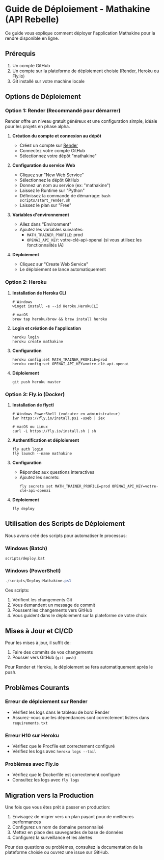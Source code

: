 # Guide de Déploiement - Mathakine (API Rebelle)

Ce guide vous explique comment déployer l'application Mathakine pour la rendre disponible en ligne.

## Prérequis

1. Un compte GitHub
2. Un compte sur la plateforme de déploiement choisie (Render, Heroku ou Fly.io)
3. Git installé sur votre machine locale

## Options de Déploiement

### Option 1: Render (Recommandé pour démarrer)

Render offre un niveau gratuit généreux et une configuration simple, idéale pour les projets en phase alpha.

1. **Création du compte et connexion au dépôt**
   - Créez un compte sur [Render](https://render.com)
   - Connectez votre compte GitHub
   - Sélectionnez votre dépôt "mathakine"

2. **Configuration du service Web**
   - Cliquez sur "New Web Service"
   - Sélectionnez le dépôt GitHub
   - Donnez un nom au service (ex: "mathakine")
   - Laissez le Runtime sur "Python"
   - Définissez la commande de démarrage: `bash scripts/start_render.sh`
   - Laissez le plan sur "Free"

3. **Variables d'environnement**
   - Allez dans "Environment"
   - Ajoutez les variables suivantes:
     - `MATH_TRAINER_PROFILE`: prod
     - `OPENAI_API_KEY`: votre-clé-api-openai (si vous utilisez les fonctionnalités IA)

4. **Déploiement**
   - Cliquez sur "Create Web Service"
   - Le déploiement se lance automatiquement

### Option 2: Heroku

1. **Installation de Heroku CLI**
   ```
   # Windows
   winget install -e --id Heroku.HerokuCLI
   
   # macOS
   brew tap heroku/brew && brew install heroku
   ```

2. **Login et création de l'application**
   ```
   heroku login
   heroku create mathakine
   ```

3. **Configuration**
   ```
   heroku config:set MATH_TRAINER_PROFILE=prod
   heroku config:set OPENAI_API_KEY=votre-clé-api-openai
   ```

4. **Déploiement**
   ```
   git push heroku master
   ```

### Option 3: Fly.io (Docker)

1. **Installation de flyctl**
   ```
   # Windows PowerShell (exécuter en administrateur)
   iwr https://fly.io/install.ps1 -useb | iex
   
   # macOS ou Linux
   curl -L https://fly.io/install.sh | sh
   ```

2. **Authentification et déploiement**
   ```
   fly auth login
   fly launch --name mathakine
   ```

3. **Configuration**
   - Répondez aux questions interactives 
   - Ajoutez les secrets:
     ```
     fly secrets set MATH_TRAINER_PROFILE=prod OPENAI_API_KEY=votre-clé-api-openai
     ```

4. **Déploiement**
   ```
   fly deploy
   ```

## Utilisation des Scripts de Déploiement

Nous avons créé des scripts pour automatiser le processus:

### Windows (Batch)
```batch
scripts/deploy.bat
```

### Windows (PowerShell)
```powershell
./scripts/Deploy-Mathakine.ps1
```

Ces scripts:
1. Vérifient les changements Git
2. Vous demandent un message de commit
3. Poussent les changements vers GitHub
4. Vous guident dans le déploiement sur la plateforme de votre choix

## Mises à Jour et CI/CD

Pour les mises à jour, il suffit de:

1. Faire des commits de vos changements
2. Pousser vers GitHub (`git push`)

Pour Render et Heroku, le déploiement se fera automatiquement après le push.

## Problèmes Courants

### Erreur de déploiement sur Render
- Vérifiez les logs dans le tableau de bord Render
- Assurez-vous que les dépendances sont correctement listées dans `requirements.txt`

### Erreur H10 sur Heroku
- Vérifiez que le Procfile est correctement configuré
- Vérifiez les logs avec `heroku logs --tail`

### Problèmes avec Fly.io
- Vérifiez que le Dockerfile est correctement configuré
- Consultez les logs avec `fly logs`

## Migration vers la Production

Une fois que vous êtes prêt à passer en production:

1. Envisagez de migrer vers un plan payant pour de meilleures performances
2. Configurez un nom de domaine personnalisé
3. Mettez en place des sauvegardes de base de données
4. Configurez la surveillance et les alertes

Pour des questions ou problèmes, consultez la documentation de la plateforme choisie ou ouvrez une issue sur GitHub. 